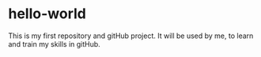 # hello-world
This is my first repository and gitHub project. It will be used by me, to learn and train my skills in gitHub.
